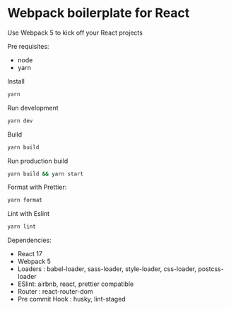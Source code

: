 # Webpack boilerplate for React

Use Webpack 5 to kick off your React projects

Pre requisites:

- node
- yarn

Install

```bash
yarn
```

Run development

```bash
yarn dev
```

Build

```bash
yarn build
```

Run production build

```bash
yarn build && yarn start
```

Format with Prettier:

```bash
yarn format
```

Lint with Eslint

```bash
yarn lint
```

Dependencies:

- React 17
- Webpack 5
- Loaders : babel-loader, sass-loader, style-loader, css-loader, postcss-loader
- ESlint: airbnb, react, prettier compatible
- Router : react-router-dom
- Pre commit Hook : husky, lint-staged
